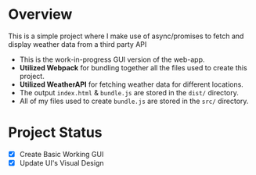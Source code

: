 # Overview

This is a simple project where I make use of async/promises to fetch and display weather data from a third party API

-   This is the work-in-progress GUI version of the web-app.
-   **Utilized Webpack** for bundling together all the files used to create this project.
-   **Utilized WeatherAPI** for fetching weather data for different locations.
-   The output `index.html` & `bundle.js` are stored in the `dist/` directory.
-   All of my files used to create `bundle.js` are stored in the `src/` directory.

# Project Status

-   [x] Create Basic Working GUI
-   [x] Update UI's Visual Design
